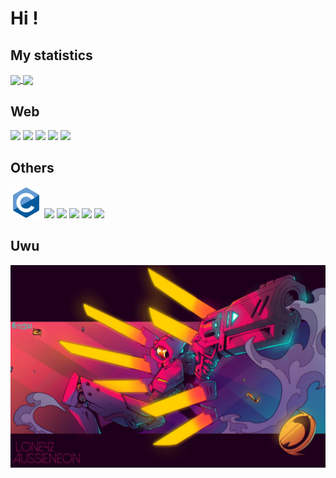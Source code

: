 # Hi !

## My statistics

<a href="https://github.com/anuraghazra/github-readme-stats">
  <img align="center" src="https://github-readme-stats.vercel.app/api?username=Pou-1&theme=transparent" />
</a>

<a href="https://github.com/anuraghazra/convoychat">
  <img align="center" height="200" src="https://github-readme-stats.vercel.app/api/top-langs?username=Pou-1&layout=compact&langs_count=8&card_width=320&theme=transparent" />
</a>

## Web

<div>
    <img src="https://cdn.jsdelivr.net/gh/devicons/devicon@latest/icons/react/react-original.svg" height="50"/>
    <img src="https://cdn.jsdelivr.net/gh/devicons/devicon@latest/icons/typescript/typescript-original.svg" height="50"/>
    <img src="https://cdn.jsdelivr.net/gh/devicons/devicon@latest/icons/tailwindcss/tailwindcss-original.svg" height="50"/>
    <img src="https://cdn.jsdelivr.net/gh/devicons/devicon@latest/icons/vuejs/vuejs-original.svg" height="50"/>
    <img src="https://cdn.jsdelivr.net/gh/devicons/devicon@latest/icons/vitejs/vitejs-original.svg" height="50"/>
</div>

## Others

<div>
  <a src="https://en.wikipedia.org/wiki/C_(programming_language)">
    <img src="./img/C.svg" height="50"/>
  </a>
    <img src="https://cdn.jsdelivr.net/gh/devicons/devicon@latest/icons/csharp/csharp-original.svg" height="50"/>
    <img src="https://cdn.jsdelivr.net/gh/devicons/devicon@latest/icons/java/java-original.svg" height="50"/>
    <img src="https://cdn.jsdelivr.net/gh/devicons/devicon@latest/icons/kotlin/kotlin-original.svg" height="50"/>
    <img src="https://cdn.jsdelivr.net/gh/devicons/devicon@latest/icons/sqldeveloper/sqldeveloper-original.svg" height="50"/>
    <img src="https://cdn.jsdelivr.net/gh/devicons/devicon@latest/icons/android/android-original.svg" height="50"/>
</div>


## Uwu

![Me Uwu](ultrakill.jpeg)
